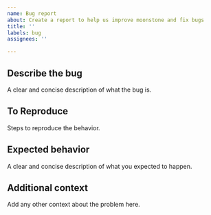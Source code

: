 ```yaml
---
name: Bug report
about: Create a report to help us improve moonstone and fix bugs
title: ''
labels: bug
assignees: ''

---
```


## Describe the bug
A clear and concise description of what the bug is.

## To Reproduce
Steps to reproduce the behavior.

## Expected behavior
A clear and concise description of what you expected to happen.

## Additional context
Add any other context about the problem here.
